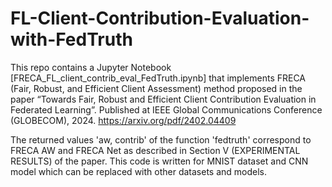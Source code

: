 # FL-Client-Contribution-Evaluation-with-FedTruth
This repo contains a Jupyter Notebook [FRECA_FL_client_contrib_eval_FedTruth.ipynb] that implements FRECA (Fair, Robust, and Efficient Client Assessment) method proposed in the paper “Towards Fair, Robust and Efficient Client Contribution Evaluation in Federated Learning”. Published at IEEE Global Communications Conference (GLOBECOM), 2024. https://arxiv.org/pdf/2402.04409

The returned values 'aw, contrib' of the function 'fedtruth' correspond to FRECA AW and FRECA Net as described in Section V (EXPERIMENTAL RESULTS) of the paper. 
This code is written for MNIST dataset and CNN model which can be replaced with other datasets and models. 
